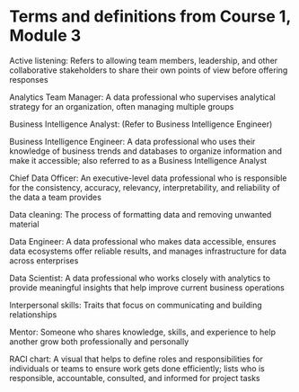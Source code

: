 # Terms and definitions from Course 1, Module 3

Active listening: Refers to allowing team members, leadership, and other collaborative stakeholders to share their own points of view before offering responses

Analytics Team Manager: A data professional who supervises analytical strategy for an organization, often managing multiple groups 

Business Intelligence Analyst: (Refer to Business Intelligence Engineer)

Business Intelligence Engineer: A data professional who uses their knowledge of business trends and databases to organize information and make it accessible; also referred to as a Business Intelligence Analyst

Chief Data Officer: An executive-level data professional who is responsible for the consistency, accuracy, relevancy, interpretability, and reliability of the data a team provides

Data cleaning: The process of formatting data and removing unwanted material

Data Engineer: A data professional who makes data accessible, ensures data ecosystems offer reliable results, and manages infrastructure for data across enterprises

Data Scientist: A data professional who works closely with analytics to provide meaningful insights that help improve current business operations

Interpersonal skills: Traits that focus on communicating and building relationships

Mentor: Someone who shares knowledge, skills, and experience to help another grow both professionally and personally

RACI chart: A visual that helps to define roles and responsibilities for individuals or teams to ensure work gets done efficiently; lists who is responsible, accountable, consulted, and informed for project tasks